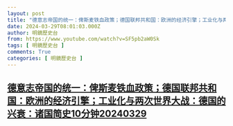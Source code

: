 ```yaml
---
layout: post
title: "德意志帝国的统一：俾斯麦铁血政策；德国联邦共和国：欧洲的经济引擎；工业化与两次世界大战：德国的兴衰：诸国简史10分钟20240329"
date: 2024-03-29T08:01:03.000Z
author: 明鏡歷史台
from: https://www.youtube.com/watch?v=SF5pb2aW0Sk
tags: [ 明鏡歷史台 ]
comments: True
categories: [ 明鏡歷史台 ]
---
```

<!--1711699263000-->
[德意志帝国的统一：俾斯麦铁血政策；德国联邦共和国：欧洲的经济引擎；工业化与两次世界大战：德国的兴衰：诸国简史10分钟20240329](https://www.youtube.com/watch?v=SF5pb2aW0Sk)
------

<div>

</div>
